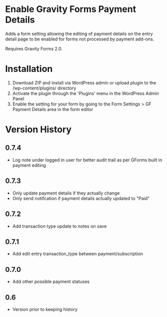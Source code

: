 # Enable Gravity Forms Payment Details

Adds a form setting allowing the editing of payment details on the entry detail page to be enabled for forms not processed by payment add-ons.

Requires Gravity Forms 2.0.

# Installation

 1. Download ZIP and install via WordPress admin or upload plugin to the /wp-content/plugins/ directory
 2. Activate the plugin through the 'Plugins' menu in the WordPress Admin Panel
 3. Enable the setting for your form by going to the Form Settings > GF Payment Details area in the form editor

 # Version History

## 0.7.4
- Log note under logged in user for better audit trail as per GForms built in payment editing

## 0.7.3
- Only update payment details if they actually change
- Only send notifcation if payment details actually updated to "Paid"

## 0.7.2
- Add transaction type update to notes on save

## 0.7.1
- Add edit entry transaction_type between payment/subscription

## 0.7.0
- Add other possible payment statuses

## 0.6
- Version prior to keeping history